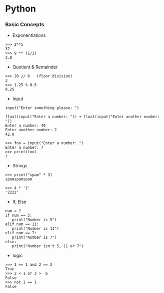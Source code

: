 # Python

### Basic Concepts
- Exponentiations
```
>>> 2**5
32
>>> 9 ** (1/2)
3.0
```
- Quotient & Remainder
```
>>> 20 // 6   (floor division)
3
>>> 1.25 % 0.5
0.25
```
- Input
```
input("Enter something please: ")

float(input("Enter a number: ")) + float(input("Enter another number: "))
Enter a number: 40
Enter another number: 2
42.0

>>> foo = input("Enter a number: ")
Enter a number: 7
>>> print(foo)
7
```
- Strings
```
>>> print("spam" * 3)
spamspamspam

>>> 4 * '2'
'2222'
```
- If, Else
```
num = 7
if num == 5:
   print("Number is 5")
elif num == 11:
   print("Number is 11")
elif num == 7:
   print("Number is 7")
else:
   print("Number isn't 5, 11 or 7")
```
- logic
```
>>> 1 == 1 and 2 == 2
True
>>> 2 < 1 or 3 >  6
False
>>> not 1 == 1
False
```
